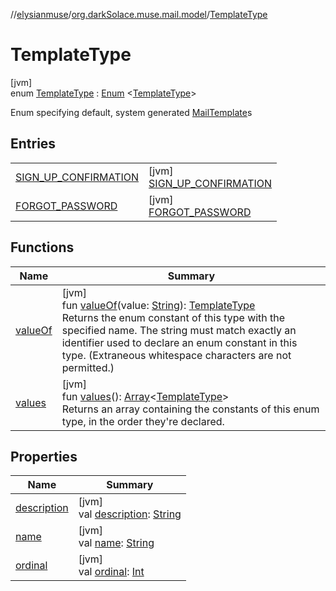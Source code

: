 //[elysianmuse](../../../index.md)/[org.darkSolace.muse.mail.model](../index.md)/[TemplateType](index.md)

# TemplateType

[jvm]\
enum [TemplateType](index.md) : [Enum](https://kotlinlang.org/api/latest/jvm/stdlib/kotlin/-enum/index.html)
&lt;[TemplateType](index.md)&gt;

Enum specifying default, system generated [MailTemplate](../-mail-template/index.md)s

## Entries

|                                                                         |                                                                                  |
|-------------------------------------------------------------------------|----------------------------------------------------------------------------------|
| [SIGN_UP_CONFIRMATION](-s-i-g-n_-u-p_-c-o-n-f-i-r-m-a-t-i-o-n/index.md) | [jvm]<br>[SIGN_UP_CONFIRMATION](-s-i-g-n_-u-p_-c-o-n-f-i-r-m-a-t-i-o-n/index.md) |
| [FORGOT_PASSWORD](-f-o-r-g-o-t_-p-a-s-s-w-o-r-d/index.md)               | [jvm]<br>[FORGOT_PASSWORD](-f-o-r-g-o-t_-p-a-s-s-w-o-r-d/index.md)               |

## Functions

| Name                   | Summary                                                                                                                                                                                                                                                                                                                                                                    |
|------------------------|----------------------------------------------------------------------------------------------------------------------------------------------------------------------------------------------------------------------------------------------------------------------------------------------------------------------------------------------------------------------------|
| [valueOf](value-of.md) | [jvm]<br>fun [valueOf](value-of.md)(value: [String](https://kotlinlang.org/api/latest/jvm/stdlib/kotlin/-string/index.html)): [TemplateType](index.md)<br>Returns the enum constant of this type with the specified name. The string must match exactly an identifier used to declare an enum constant in this type. (Extraneous whitespace characters are not permitted.) |
| [values](values.md)    | [jvm]<br>fun [values](values.md)(): [Array](https://kotlinlang.org/api/latest/jvm/stdlib/kotlin/-array/index.html)&lt;[TemplateType](index.md)&gt;<br>Returns an array containing the constants of this enum type, in the order they're declared.                                                                                                                          |

## Properties

| Name                                                                                                                        | Summary                                                                                                                                                                                                                 |
|-----------------------------------------------------------------------------------------------------------------------------|-------------------------------------------------------------------------------------------------------------------------------------------------------------------------------------------------------------------------|
| [description](description.md)                                                                                               | [jvm]<br>val [description](description.md): [String](https://kotlinlang.org/api/latest/jvm/stdlib/kotlin/-string/index.html)                                                                                            |
| [name](../../org.darkSolace.muse.user.model/-user-tag/-c-o-m-m-e-n-t-e-r/index.md#-372974862%2FProperties%2F-1216412040)    | [jvm]<br>val [name](../../org.darkSolace.muse.user.model/-user-tag/-c-o-m-m-e-n-t-e-r/index.md#-372974862%2FProperties%2F-1216412040): [String](https://kotlinlang.org/api/latest/jvm/stdlib/kotlin/-string/index.html) |
| [ordinal](../../org.darkSolace.muse.user.model/-user-tag/-c-o-m-m-e-n-t-e-r/index.md#-739389684%2FProperties%2F-1216412040) | [jvm]<br>val [ordinal](../../org.darkSolace.muse.user.model/-user-tag/-c-o-m-m-e-n-t-e-r/index.md#-739389684%2FProperties%2F-1216412040): [Int](https://kotlinlang.org/api/latest/jvm/stdlib/kotlin/-int/index.html)    |
